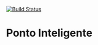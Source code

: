 [![Build Status](https://travis-ci.com/tekSano/ponto-inteligente-api.svg?branch=master)](https://travis-ci.com/tekSano/ponto-inteligente-api)
# Ponto Inteligente
